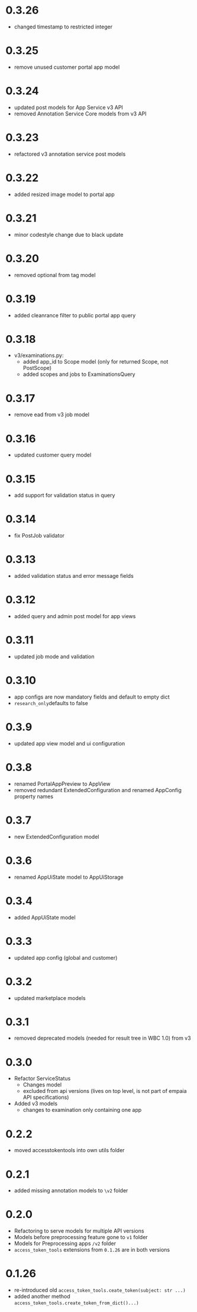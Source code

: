 # 0.3.26

* changed timestamp to restricted integer

# 0.3.25

* remove unused customer portal app model

# 0.3.24

* updated post models for App Service v3 API
* removed Annotation Service Core models from v3 API

# 0.3.23

* refactored v3 annotation service post models

# 0.3.22

* added resized image model to portal app

# 0.3.21

* minor codestyle change due to black update

# 0.3.20

* removed optional from tag model

# 0.3.19

* added cleanrance filter to public portal app query

# 0.3.18

* v3/examinations.py:
  * added app_id to Scope model (only for returned Scope, not PostScope)
  * added scopes and jobs to ExaminationsQuery

# 0.3.17

* remove ead from v3 job model

# 0.3.16

* updated customer query model

# 0.3.15

* add support for validation status in query

# 0.3.14

* fix PostJob validator

# 0.3.13

* added validation status and error message fields

# 0.3.12

* added query and admin post model for app views

# 0.3.11

* updated job mode and validation

# 0.3.10

* app configs are now mandatory fields and default to empty dict
* `research_only`defaults to false

# 0.3.9

* updated app view model and ui configuration

# 0.3.8

* renamed PortalAppPreview to AppView
* removed redundant ExtendedConfiguration and renamed AppConfig property names

# 0.3.7

* new ExtendedConfiguration model

# 0.3.6

* renamed AppUiState model to AppUiStorage

# 0.3.4

* added AppUiState model

# 0.3.3

* updated app config (global and customer)

# 0.3.2

* updated marketplace models

# 0.3.1

* removed deprecated models (needed for result tree in WBC 1.0) from v3

# 0.3.0

* Refactor ServiceStatus
  * Changes model
  * excluded from api versions (lives on top level, is not part of empaia API specifications)
* Added v3 models
  * changes to examination only containing one app

# 0.2.2

* moved accesstokentools into own utils folder

# 0.2.1

* added missing annotation models to `\v2` folder

# 0.2.0

* Refactoring to serve models for multiple API versions
* Models before preprocessing feature gone to `v1` folder
* Models for Preprocessing apps `/v2` folder
* `access_token_tools` extensions from `0.1.26` are in both versions

# 0.1.26

* re-introduced old `access_token_tools.ceate_token(subject: str ...)`
* added another method `access_token_tools.create_token_from_dict()...)`
